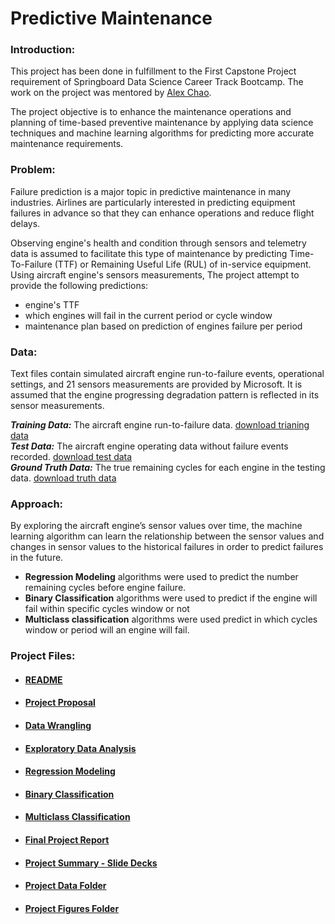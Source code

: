 
# Predictive Maintenance


### Introduction:

This project has been done in fulfillment to the First Capstone Project requirement of Springboard Data Science Career Track Bootcamp. The work on the project was mentored by [Alex Chao](https://www.linkedin.com/in/alexchao56/). 

The project objective is to enhance the maintenance operations and planning of time-based preventive maintenance by applying data science techniques and machine learning algorithms for predicting more accurate maintenance requirements.

### Problem:

Failure prediction is a major topic in predictive maintenance in many industries. Airlines are particularly interested in predicting equipment failures in advance so that they can enhance operations and reduce flight delays. 

Observing engine's health and condition through sensors and telemetry data is assumed to facilitate this type of maintenance by predicting Time-To-Failure (TTF) or Remaining Useful Life (RUL) of in-service equipment. Using aircraft engine's sensors measurements, The project attempt to provide the following predictions:  
-  engine's TTF
-  which engines will fail in the current period or cycle window
-  maintenance plan based on prediction of engines failure per period



### Data:

Text files contain simulated aircraft engine run-to-failure events, operational settings, and 21 sensors measurements are provided by Microsoft. It is assumed that the engine progressing degradation pattern is reflected in its sensor measurements. 

___Training Data:___  The aircraft engine run-to-failure data.
[download trianing data](http://azuremlsamples.azureml.net/templatedata/PM_train.txt)  
___Test Data:___ The aircraft engine operating data without failure events recorded.
[download test data](http://azuremlsamples.azureml.net/templatedata/PM_test.txt)  
___Ground Truth Data:___ The true remaining cycles for each engine in the testing data.
[download truth data](http://azuremlsamples.azureml.net/templatedata/PM_truth.txt)



### Approach:

By exploring the aircraft engine’s sensor values over time, the machine learning algorithm can learn the relationship between the sensor values and changes in sensor values to the historical failures in order to predict failures in the future.  

- __Regression Modeling__ algorithms were used to predict the number remaining cycles before engine failure.
- __Binary Classification__ algorithms were used to predict if the engine will fail within specific cycles window or not 
- __Multiclass classification__ algorithms were used predict in which cycles window or period will an engine will fail.


### Project Files:

- #### [README](https://github.com/Samimust/predictive-maintenance/blob/master/README.md)

- ####  [Project Proposal](https://github.com/Samimust/predictive-maintenance/blob/master/Predictive%20Maintenance%20Project%20Proposal.pdf)

- #### [Data Wrangling](https://github.com/Samimust/predictive-maintenance/blob/master/Data%20Wrangling.ipynb)

- #### [Exploratory Data Analysis](https://github.com/Samimust/predictive-maintenance/blob/master/Exploratory%20Data%20Analysis.ipynb)

- #### [Regression Modeling](https://github.com/Samimust/predictive-maintenance/blob/master/Model%20Selection%20-%20Regression.ipynb)

- #### [Binary Classification](https://github.com/Samimust/predictive-maintenance/blob/master/Model%20Selection%20-%20Binary%20Classifiaction.ipynb)

- #### [Multiclass Classification](https://github.com/Samimust/predictive-maintenance/blob/master/Model%20Selection%20-%20Multi-Class%20Classifiaction.ipynb)

- #### [Final Project Report](https://github.com/Samimust/predictive-maintenance/blob/master/Predictive%20Maintenance%20Project%20Report.pdf)

- #### [Project Summary - Slide Decks](https://github.com/Samimust/predictive-maintenance/blob/master/Predictive%20Maintenance%20Project%20Summary.pdf)

- #### [Project Data Folder](https://github.com/Samimust/predictive-maintenance/tree/master/data)

- #### [Project Figures Folder](https://github.com/Samimust/predictive-maintenance/tree/master/fig)

